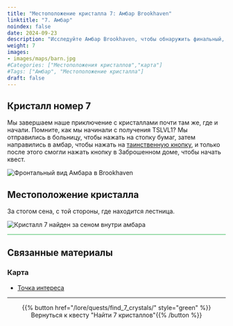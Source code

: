 ```yaml
---
title: "Местоположение кристалла 7: Амбар Brookhaven"
linktitle: "7. Амбар"
noindex: false
date: 2024-09-23
description: "Исследуйте Амбар Brookhaven, чтобы обнаружить финальный, седьмой кристалл. Посмотрите за стогом сена у лестницы, чтобы завершить своё приключение в квесте на кристаллы!"
weight: 7
images:
- images/maps/barn.jpg
#Categories: ["Местоположения кристаллов","карта"]
#Tags: ["Амбар", "Местоположение кристалла"]
draft: false
--- 
```


## Кристалл номер 7

Мы завершаем наше приключение с кристаллами почти там же, где и начали. Помните, как мы начинали с получения TSLVL1? Мы отправились в больницу, чтобы нажать на стопку бумаг, затем направились в амбар, чтобы нажать на [таинственную кнопку](casebook/interesting/hidden_valley_cave/#странная-кнопка), и только после этого смогли нажать кнопку в Заброшенном доме, чтобы начать квест.

![Фронтальный вид Амбара в Brookhaven](/images/maps/barn.jpg?width=400px)

## Местоположение кристалла

За стогом сена, с той стороны, где находится лестница. 

![Кристалл 7 найден за сеном внутри амбара](/images/maps/crystals/crystal_7_behind_hay_inside_barn.png?width=400px)

<hr style="background-color: #28b44c" size=8>

## Связанные материалы

### Карта

- [Точка интереса](/map/poi/barn)

---

<div align="center">{{% button href="/lore/quests/find_7_crystals/" style="green" %}}Вернуться к квесту "Найти 7 кристаллов"{{% /button %}}</div>
